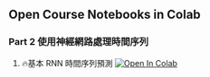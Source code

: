 ## Open Course Notebooks in Colab

### Part 2 使用神經網路處理時間序列
1. 🔥基本 RNN 時間序列預測 [![Open In Colab](https://colab.research.google.com/assets/colab-badge.svg)](https://colab.research.google.com/github/TA-aiacademy/course_3.0/blob/tsrnn/07_TSRNN/TSRNN_Part2/1_RNN.ipynb)
